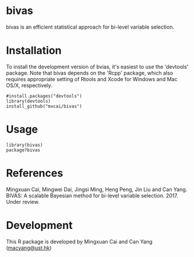 bivas
===

bivas is an efficient statistical approach for bi-level variable selection.

Installation
===========

To install the development version of bvias, it's easiest to use the 'devtools' package. Note that bivas depends on the 'Rcpp' package, which also requires appropriate setting of Rtools and Xcode for Windows and Mac OS/X, respectively.

```
#install.packages("devtools")
library(devtools)
install_github("mxcai/bivas")
```

Usage
===========


```
library(bivas)
package?bivas
```

References
==========

Mingxuan Cai, Mingwei Dai, Jingsi Ming, Heng Peng, Jin Liu and Can Yang. BIVAS: A scalable Bayesian method for bi-level variable selection. 2017. Under review.


Development
==========

This R package is developed by Mingxuan Cai and Can Yang (macyang@ust.hk)
